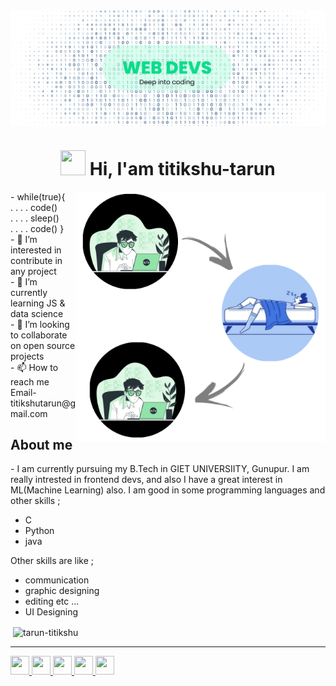 <img align="center" src="https://github.com/tarun-titikshu/img/blob/main/git_banner.jpg" >

<span><h1 align="center"><span><img height="40px" width="40px" src="https://media4.giphy.com/media/3ohhwMDyS6rv3sB8yI/giphy.gif?cid=6c09b952th10lccy4vdjte0l768y1pvts3ndqc8posvd4x9h&rid=giphy.gif&ct=s"></span> Hi, I'am titikshu-tarun</h1></span>

<span>
  <img height="400px" width="400px" align="right" src="https://github.com/tarun-titikshu/img/blob/main/side-git.png"> 
- while(true){ <br>
  . . . . code() <br>
  . . . . sleep() <br>
  . . . . code() }<br>
- 👀 I’m interested in contribute in any project <br>
- 🌱 I’m currently learning JS & data science <br>
- 💞️ I’m looking to collaborate on open source projects <br>
- 📫 How to reach me Email- titikshutarun@gmail.com <br>
<h2>About me</h2>
- I am currently pursuing my B.Tech in GIET UNIVERSIITY, Gunupur.
  I am really intrested in frontend devs, and also I have a great
  interest in ML(Machine Learning) also.
  I am good in some programming languages and other skills ; <br>
  
- C
- Python <br>
- java <br>
  
Other skills are like ; <br>
  
- communication <br>
- graphic designing <br>
- editing etc ... <br>
- UI Designing <br>
  
</span>

<p>&nbsp;<img align="center" src="https://github-readme-stats.vercel.app/api?username=tarun-titikshu&show_icons=true&locale=en" alt="tarun-titikshu" /></p>

<hr>
<span><a href="https://www.linkedin.com/in/titikshu-tarun-behera-48555b213/"><img height="30px" width="30px"src="https://cdn-icons-png.flaticon.com/128/179/179330.png"></span>
<span><a href="mailto:titikshutarun@gmail.com"><img height="30px" width="30px"src="https://cdn-icons.flaticon.com/png/128/720/premium/720277.png?token=exp=1647895983~hmac=35f0cefed5bc5a1535416e3b4473a8a4"></span>
<span><a href="https://www.instagram.com/tarun_titikshu/"><img height="30px" width="30px"src="https://cdn-icons.flaticon.com/png/128/4138/premium/4138124.png?token=exp=1647895394~hmac=1967c8cd762304cb36583f0386a66573"></span>
<span><a href="https://www.facebook.com/tarunsincostan.ssd/"><img height="30px" width="30px"src="https://cdn-icons.flaticon.com/png/128/4494/premium/4494475.png?token=exp=1647895394~hmac=486d120b899c7e519708ef2b622d89ba"></span>
  <span><a href="https://twitter.com/Tarun_titikshu"><img height="30px" width="30px"src="https://cdn-icons.flaticon.com/png/128/3670/premium/3670151.png?token=exp=1647895790~hmac=bbcbfb3cbb348c694a3b52de2d6ed5fd"></span>

<!---
- 👋 Hi, I’m @tarun-titikshu

-    Alternate Email- tarundzy@gmail.com   
-    Contact.number- 8260709227

tarun-titikshu/tarun-titikshu is a ✨ special ✨ repository because its `README.md` (this file) appears on your GitHub profile.
You can click the Preview link to take a look at your changes.
--->
